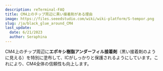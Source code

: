 ```yaml
---
description: reTerminal-FAQ
title: CM4上のチップ周辺に黒い接着剤がある理由
image: https://files.seeedstudio.com/wiki/wiki-platform/S-tempor.png
slug: /ja/black_glue_around_CM4
last_update:
  date: 6/21/2023
  author: Seraphina
---
```


<!-- Q8: Why there is black glue around the chips on the CM4? -->

CM4上のチップ周辺に**エポキシ樹脂アンダーフィル接着剤**（黒い接着剤のように見える）を特別に塗布して、ICがしっかりと保護されるようにしています。これにより、CM4全体の信頼性も向上します。